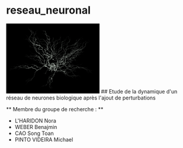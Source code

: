 # reseau_neuronal
<img src="Annexes/Images/neurone_illustration.png" width="50%">
## Etude de la dynamique d'un réseau de neurones biologique après l'ajout de perturbations

** Membre du groupe de recherche : **
- L'HARIDON Nora
- WEBER Benajmin
- CAO Song Toan 
- PINTO VIDEIRA Michael
